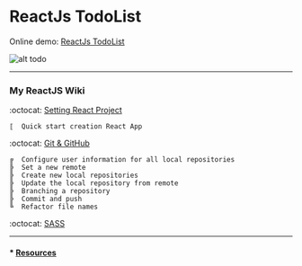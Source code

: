 # ReactJs TodoList

Online demo: [ReactJs TodoList](https://yelenako.github.io/ReactJs-TodoList/)

![ alt todo](https://user-images.githubusercontent.com/37521732/66449093-70db1a00-ea19-11e9-9012-bc4a26f951f5.gif)

---

### My ReactJS Wiki  

:octocat:   [Setting React Project](https://github.com/YelenaKo/ReactJs-TodoList/wiki/Setting-React-Project)

```
⟦  Quick start creation React App
```
:octocat:   [Git & GitHub](https://github.com/YelenaKo/ReactJs-TodoList/wiki/Work-with-Git-&-GitHub)

```
╔  Configure user information for all local repositories
╠  Set a new remote
╠  Create new local repositories
╠  Update the local repository from remote
╠  Branching a repository
╠  Commit and push
╚  Refactor file names
```
:octocat:   [SASS](https://github.com/YelenaKo/ReactJs-TodoList/wiki/Work-with-SASS)

---

#### * [Resources](resources.md)

